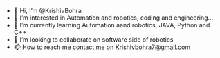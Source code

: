 - 👋 Hi, I’m @KrishivBohra
- 👀 I’m interested in Automation and robotics, coding and engineering...
- 🌱 I’m currently learning Automation aand robotics, JAVA, Python and C++
- 💞️ I’m looking to collaborate on software side of robotics
- 📫 How to reach me contact me on Krishivbohra7@gmail.com

<!---
KrishivBohra/KrishivBohra is a ✨ special ✨ repository because its `README.md` (this file) appears on your GitHub profile.
You can click the Preview link to take a look at your changes.
--->
